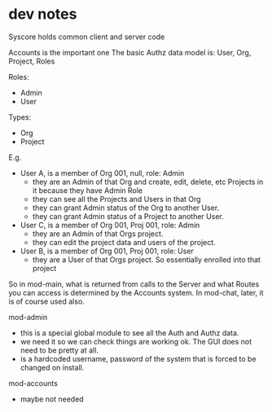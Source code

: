# dev notes

Syscore holds common client and server code

Accounts is the important one
The basic Authz data model is: User, Org, Project, Roles

Roles:
- Admin
- User

Types:
- Org
- Project

E.g.
- User A, is a member of Org 001, null, role: Admin
	- they are an Admin of that Org and create, edit, delete, etc Projects in it because they have Admin Role
	- they can see all the Projects and Users in that Org
	- they can grant Admin status of the Org to another User.
	- they can grant Admin status of a Project to another User.
- User C, is a member of Org 001, Proj 001, role: Admin
	- they are an Admin of that Orgs project. 
	- they can edit the project data and users of the project.
- User B, is a member of Org 001, Proj 001, role: User
	- they are a User of that Orgs project. So essentially enrolled into that project

So in mod-main, what is returned from calls to the Server and what Routes you can access is determined by the Accounts system.
In mod-chat, later, it is of course used also.

mod-admin
- this is a special global module to see all the Auth and Authz data.
- we need it so we can check things are working ok. The GUI does not need to be pretty at all.
- is a hardcoded username, password of the system that is forced to be changed on install.

mod-accounts
- maybe not needed


